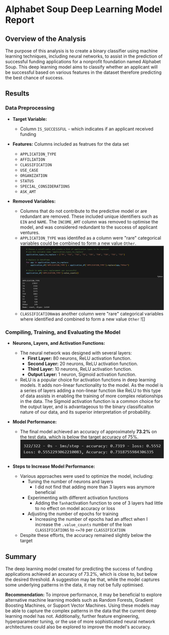 
# Alphabet Soup Deep Learning Model Report

## Overview of the Analysis

The purpose of this analysis is to create a binary classifier using machine learning techniques, including neural networks, to assist in the prediction of successful funding applications for a nonprofit foundation named Alphabet Soup. This deep learning model aims to classify whether an applicant will be successful based on various features in the dataset therefore predicting the best chance of success.

## Results

### Data Preprocessing

- **Target Variable:**
  - Column `IS_SUCCESSFUL` -  which indicates if an applicant received funding

- **Features:**
  Columns included as featrues for the data set 
  - `APPLICATION_TYPE`
  - `AFFILIATION`
  - `CLASSIFICATION`
  - `USE_CASE`
  - `ORGANIZATION`
  - `STATUS`
  - `SPECIAL_CONSIDERATIONS`
  - `ASK_AMT`  

- **Removed Variables:**
  - Columns that do not contribute to the predictive model or are redundant are removed. These included unique identifiers such as `EIN` and `NAME`.  The `INCOME_AMT` column was removed to optimise the model, and was considered redundant to the success of applicant ventures.
  - `APPLICATION_TYPE` was identifed as a column were "rare" categorical variables could be combined to form a new value `Other`.
![](Images/Application_Type_Feature.png)
  - `CLASSIFICATION`was another column were "rare" categorical variables where identified and combined to form a new value `Other`
![]
 
### Compiling, Training, and Evaluating the Model

- **Neurons, Layers, and Activation Functions:**
  - The neural network was designed with several layers:
    - **First Layer:** 80 neurons, ReLU activation function.
    - **Second Layer:** 20 neurons, ReLU activation function.
    - **Third Layer:** 10 neurons, ReLU activation function.
    - **Output Layer:** 1 neuron, Sigmoid activation function.
  - ReLU is a popular choice for activation functions in deep learning models.  It adds non-linear functionality to the model.  As the model is a series of layers adding a non-linear function like ReLU to this type of data assists in enabling the training of more complex relationships in the data. The Sigmoid activation function is a common choice for the output layer, and is advantageous to the binary classificaiton nature of our data, and its superior interpretation of probability.

- **Model Performance:**
  - The final model achieved an accuracy of approximately **73.2%** on the test data, which is below the target accuracy of 75%.
![](https://github.com/rtTAP/Deep-Learning-Challenge/blob/main/Images/Model_Performance.jpeg)

- **Steps to Increase Model Performance:**
  - Various approaches were used to optimize the model, including:
    - Tuning the number of neurons and layers
      - I did not find that adding more than 3 layers was anymore beneficial
    - Experimenting with different activation functions
      - Adding the `Tanh`activation function to one of 3 layers had little to no effect on model accuracy or loss
    - Adjusting the number of epochs for training
      - Increasing the number of epochs had an affect when I increase the `.value_counts` number of the loan `CLASSIFICATIONS` to `<=70` per `CLASSIFICATION`
  - Despite these efforts, the accuracy remained slightly below the target

## Summary

The deep learning model created for predicting the success of funding applications achieved an accuracy of 73.2%, which is close to, but below the desired threshold. A suggestion may be that, while the model captures some underlying patterns in the data, it may not be fully optimised.

**Recommendation:**
To improve performance, it may be beneficial to explore alternative machine learning models such as Random Forests, Gradient Boosting Machines, or Support Vector Machines. Using these models may be able to capture the complex patterns in the data that the current deep learning model has not. Additionally, further feature engineering, hyperparameter tuning, or the use of more sophisticated neural network architectures could also be explored to improve the model's accuracy.
